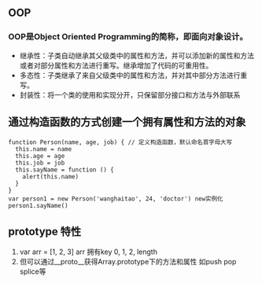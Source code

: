 ## OOP

  ### OOP是Object Oriented Programming的简称，即面向对象设计。
  - 继承性：子类自动继承其父级类中的属性和方法，并可以添加新的属性和方法或者对部分属性和方法进行重写。继承增加了代码的可重用性。
  - 多态性：子类继承了来自父级类中的属性和方法，并对其中部分方法进行重写。
  - 封装性：将一个类的使用和实现分开，只保留部分接口和方法与外部联系

## 通过构造函数的方式创建一个拥有属性和方法的对象

```
function Person(name, age, job) { // 定义构造函数，默认命名首字母大写
  this.name = name
  this.age = age
  this.job = job
  this.sayName = function () {
    alert(this.name)
  }
}
var person1 = new Person('wanghaitao', 24, 'doctor') new实例化
person1.sayName()
```

## prototype 特性

  1. var arr = [1, 2, 3] arr 拥有key 0, 1, 2, length
  2. 但可以通过__proto__获得Array.prototype下的方法和属性 如push pop splice等